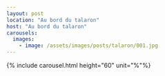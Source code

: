```yaml
---
layout: post
location: "Au bord du talaron"
host: "Au bord du talaron"
carousels:
  images: 
    - image: /assets/images/posts/talaron/001.jpg
---
```


{% include carousel.html height="60" unit="%"%}